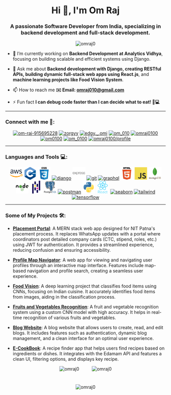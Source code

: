 <h1 align="center">Hi 👋, I'm Om Raj</h1>
<h3 align="center">A passionate Software Developer from India, specializing in backend development and full-stack development.</h3>

<p align="center"> 
  <img src="https://komarev.com/ghpvc/?username=omraj0&label=Profile%20views&color=0e75b6&style=flat" alt="omraj0" />
</p>

- 🔭 I’m currently working on **Backend Development at Analytics Vidhya**, focusing on building scalable and efficient systems using Django.

- 💬 Ask me about **Backend development with Django, creating RESTful APIs, building dynamic full-stack web apps using React.js**, and **machine learning projects like Food Vision System**.

- 📫 How to reach me **✉️ Email: omraj010@gmail.com**

- ⚡ Fun fact **I can debug code faster than I can decide what to eat! 🍕💻**

---

### Connect with me 🤝:
<p align="center">
  <a href="https://linkedin.com/in/om-raj-915695228" target="blank"><img src="https://raw.githubusercontent.com/rahuldkjain/github-profile-readme-generator/master/src/images/icons/Social/linked-in-alt.svg" alt="om-raj-915695228" height="30" width="40" /></a>
  <a href="https://kaggle.com/zorgyy" target="blank"><img src="https://raw.githubusercontent.com/rahuldkjain/github-profile-readme-generator/master/src/images/icons/Social/kaggle.svg" alt="zorgyy" height="30" width="40" /></a>
  <a href="https://instagram.com/edgy._.omi" target="blank"><img src="https://raw.githubusercontent.com/rahuldkjain/github-profile-readme-generator/master/src/images/icons/Social/instagram.svg" alt="edgy._.omi" height="30" width="40" /></a>
  <a href="https://www.codechef.com/users/om_010" target="blank"><img src="https://cdn.jsdelivr.net/npm/simple-icons@3.1.0/icons/codechef.svg" alt="om_010" height="30" width="40" /></a>
  <a href="https://www.hackerrank.com/omraj0100" target="blank"><img src="https://raw.githubusercontent.com/rahuldkjain/github-profile-readme-generator/master/src/images/icons/Social/hackerrank.svg" alt="omraj0100" height="30" width="40" /></a>
  <a href="https://codeforces.com/profile/om0100" target="blank"><img src="https://raw.githubusercontent.com/rahuldkjain/github-profile-readme-generator/master/src/images/icons/Social/codeforces.svg" alt="om0100" height="30" width="40" /></a>
  <a href="https://www.leetcode.com/om_0100" target="blank"><img src="https://raw.githubusercontent.com/rahuldkjain/github-profile-readme-generator/master/src/images/icons/Social/leet-code.svg" alt="om_0100" height="30" width="40" /></a>
  <a href="https://auth.geeksforgeeks.org/user/omraj0100/profile" target="blank"><img src="https://raw.githubusercontent.com/rahuldkjain/github-profile-readme-generator/master/src/images/icons/Social/geeks-for-geeks.svg" alt="omraj0100/profile" height="30" width="40" /></a>
</p>

---

### Languages and Tools 💻:
<p align="center">
  <a href="https://aws.amazon.com" target="_blank" rel="noreferrer"><img src="https://raw.githubusercontent.com/devicons/devicon/master/icons/amazonwebservices/amazonwebservices-original-wordmark.svg" alt="aws" width="40" height="40"/></a>
  <a href="https://www.w3schools.com/cpp/" target="_blank" rel="noreferrer"><img src="https://raw.githubusercontent.com/devicons/devicon/master/icons/cplusplus/cplusplus-original.svg" alt="cplusplus" width="40" height="40"/></a>
  <a href="https://www.w3schools.com/css/" target="_blank" rel="noreferrer"><img src="https://raw.githubusercontent.com/devicons/devicon/master/icons/css3/css3-original-wordmark.svg" alt="css3" width="40" height="40"/></a>
  <a href="https://www.djangoproject.com/" target="_blank" rel="noreferrer"><img src="https://cdn.worldvectorlogo.com/logos/django.svg" alt="django" width="40" height="40"/></a>
  <a href="https://expressjs.com" target="_blank" rel="noreferrer"><img src="https://raw.githubusercontent.com/devicons/devicon/master/icons/express/express-original-wordmark.svg" alt="express" width="40" height="40"/></a>
  <a href="https://git-scm.com/" target="_blank" rel="noreferrer"><img src="https://www.vectorlogo.zone/logos/git-scm/git-scm-icon.svg" alt="git" width="40" height="40"/></a>
  <a href="https://graphql.org" target="_blank" rel="noreferrer"><img src="https://www.vectorlogo.zone/logos/graphql/graphql-icon.svg" alt="graphql" width="40" height="40"/></a>
  <a href="https://www.w3.org/html/" target="_blank" rel="noreferrer"><img src="https://raw.githubusercontent.com/devicons/devicon/master/icons/html5/html5-original-wordmark.svg" alt="html5" width="40" height="40"/></a>
  <a href="https://developer.mozilla.org/en-US/docs/Web/JavaScript" target="_blank" rel="noreferrer"><img src="https://raw.githubusercontent.com/devicons/devicon/master/icons/javascript/javascript-original.svg" alt="javascript" width="40" height="40"/></a>
  <a href="https://www.mongodb.com/" target="_blank" rel="noreferrer"><img src="https://raw.githubusercontent.com/devicons/devicon/master/icons/mongodb/mongodb-original-wordmark.svg" alt="mongodb" width="40" height="40"/></a>
  <a href="https://nodejs.org" target="_blank" rel="noreferrer"><img src="https://raw.githubusercontent.com/devicons/devicon/master/icons/nodejs/nodejs-original-wordmark.svg" alt="nodejs" width="40" height="40"/></a>
  <a href="https://pandas.pydata.org/" target="_blank" rel="noreferrer"><img src="https://raw.githubusercontent.com/devicons/devicon/2ae2a900d2f041da66e950e4d48052658d850630/icons/pandas/pandas-original.svg" alt="pandas" width="40" height="40"/></a>
  <a href="https://www.postgresql.org" target="_blank" rel="noreferrer"><img src="https://raw.githubusercontent.com/devicons/devicon/master/icons/postgresql/postgresql-original-wordmark.svg" alt="postgresql" width="40" height="40"/></a>
  <a href="https://postman.com" target="_blank" rel="noreferrer"><img src="https://www.vectorlogo.zone/logos/getpostman/getpostman-icon.svg" alt="postman" width="40" height="40"/></a>
  <a href="https://www.python.org" target="_blank" rel="noreferrer"><img src="https://raw.githubusercontent.com/devicons/devicon/master/icons/python/python-original.svg" alt="python" width="40" height="40"/></a>
  <a href="https://reactjs.org/" target="_blank" rel="noreferrer"><img src="https://raw.githubusercontent.com/devicons/devicon/master/icons/react/react-original-wordmark.svg" alt="react" width="40" height="40"/></a>
  <a href="https://seaborn.pydata.org/" target="_blank" rel="noreferrer"><img src="https://seaborn.pydata.org/_images/logo-mark-lightbg.svg" alt="seaborn" width="40" height="40"/></a>
  <a href="https://tailwindcss.com/" target="_blank" rel="noreferrer"><img src="https://www.vectorlogo.zone/logos/tailwindcss/tailwindcss-icon.svg" alt="tailwind" width="40" height="40"/></a>
  <a href="https://www.tensorflow.org" target="_blank" rel="noreferrer"><img src="https://www.vectorlogo.zone/logos/tensorflow/tensorflow-icon.svg" alt="tensorflow" width="40" height="40"/></a>
</p>

---

### Some of My Projects 🛠️:

- [**Placement Portal**](https://placement-portal-by-om.netlify.app/): A MERN stack web app designed for NIT Patna's placement process. It replaces WhatsApp updates with a portal where coordinators post detailed company cards (CTC, stipend, roles, etc.) using JWT for authentication. It provides a streamlined experience, reducing confusion and ensuring accessibility.

- [**Profile Map Navigator**](https://profile-navigator-with-map.vercel.app/): A web app for viewing and navigating user profiles through an interactive map interface. Features include map-based navigation and profile search, creating a seamless user experience.

- [**Food Vision**](https://github.com/omraj0/Food-Vision): A deep learning project that classifies food items using CNNs, focusing on Indian cuisine. It accurately identifies food items from images, aiding in the classification process.

- [**Fruits and Vegetables Recognition**](https://github.com/omraj0/Food-and-Vegetable-Recognition-): A fruit and vegetable recognition system using a custom CNN model with high accuracy. It helps in real-time recognition of various fruits and vegetables.

- [**Blog Website**](https://github.com/omraj0/Blog-Website): A blog website that allows users to create, read, and edit blogs. It includes features such as authentication, dynamic blog management, and a clean interface for an optimal user experience.

- [**E-CookBook**](https://e-cook-book.vercel.app/): A recipe finder app that helps users find recipes based on ingredients or dishes. It integrates with the Edamam API and features a clean UI, filtering options, and displays key recipe.


<p align="center" style="display: flex; justify-content: center; gap: 40px; margin-bottom: 40px;">
  <img src="https://github-readme-stats.vercel.app/api/top-langs?username=omraj0&show_icons=true&locale=en&layout=compact" alt="omraj0" />
  <img src="https://github-readme-stats.vercel.app/api?username=omraj0&show_icons=true&locale=en" alt="omraj0" />
</p>

<p align="center" style="margin-top: 40px;">
  <img src="https://github-readme-streak-stats.herokuapp.com/?user=omraj0" alt="omraj0" />
</p>
